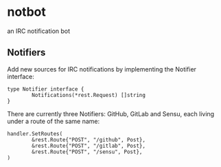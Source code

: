 # notbot
an IRC notification bot

## Notifiers

Add new sources for IRC notifications by implementing the Notifier interface:

```
type Notifier interface {
        Notifications(*rest.Request) []string
}
```

There are currently three Notifiers: GitHub, GitLab and Sensu, each living under a route of the same name:

```
handler.SetRoutes(
        &rest.Route{"POST", "/github", Post},
        &rest.Route{"POST", "/gitlab", Post},
        &rest.Route{"POST", "/sensu", Post},
)
```

